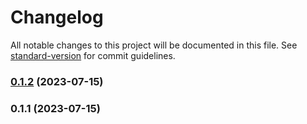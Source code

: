 # Changelog

All notable changes to this project will be documented in this file. See [standard-version](https://github.com/conventional-changelog/standard-version) for commit guidelines.

### [0.1.2](https://github.com/stitcombe/colossal-fog/compare/v0.1.1...v0.1.2) (2023-07-15)

### 0.1.1 (2023-07-15)

